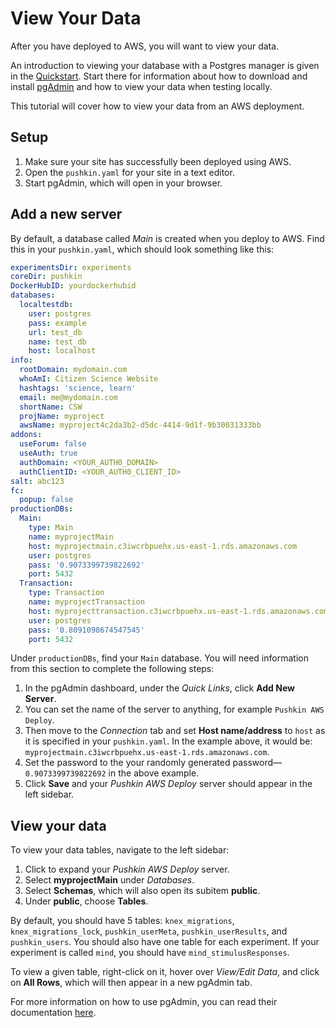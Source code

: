 # View Your Data

After you have deployed to AWS, you will want to view your data. 

An introduction to viewing your database with a Postgres manager is given in the [Quickstart](../../getting-started/quickstart/README.md#viewing-your-database-with-a-postgres-manager). Start there for information about how to download and install [pgAdmin](https://www.pgadmin.org/download/) and how to view your data when testing locally.

This tutorial will cover how to view your data from an AWS deployment. 

## Setup

1. Make sure your site has successfully been deployed using AWS. 
2. Open the `pushkin.yaml` for your site in a text editor.
3. Start pgAdmin, which will open in your browser. 

## Add a new server

By default, a database called *Main* is created when you deploy to AWS. Find this in your `pushkin.yaml`, which should look something like this:

```yaml
experimentsDir: experiments
coreDir: pushkin
DockerHubID: yourdockerhubid
databases:
  localtestdb:
    user: postgres
    pass: example
    url: test_db
    name: test_db
    host: localhost
info:
  rootDomain: mydomain.com
  whoAmI: Citizen Science Website
  hashtags: 'science, learn'
  email: me@mydomain.com
  shortName: CSW
  projName: myproject
  awsName: myproject4c2da3b2-d5dc-4414-9d1f-9b30031333bb
addons:
  useForum: false
  useAuth: true
  authDomain: <YOUR_AUTH0_DOMAIN>
  authClientID: <YOUR_AUTH0_CLIENT_ID>
salt: abc123
fc:
  popup: false
productionDBs:
  Main:
    type: Main
    name: myprojectMain
    host: myprojectmain.c3iwcrbpuehx.us-east-1.rds.amazonaws.com
    user: postgres
    pass: '0.9073399739822692'
    port: 5432
  Transaction:
    type: Transaction
    name: myprojectTransaction
    host: myprojecttransaction.c3iwcrbpuehx.us-east-1.rds.amazonaws.com
    user: postgres
    pass: '0.8091098674547545'
    port: 5432
```

Under `productionDBs`, find your `Main` database. You will need information from this section to complete the following steps:

1. In the pgAdmin dashboard, under the *Quick Links*, click **Add New Server**.
2. You can set the name of the server to anything, for example `Pushkin AWS Deploy`. 
3. Then move to the *Connection* tab and set **Host name/address** to `host` as it is specified in your `pushkin.yaml`. In the example above, it would be: `myprojectmain.c3iwcrbpuehx.us-east-1.rds.amazonaws.com`. 
4. Set the password to the your randomly generated password&mdash;`0.9073399739822692` in the above example.
5. Click **Save** and your *Pushkin AWS Deploy* server should appear in the left sidebar.

## View your data

To view your data tables, navigate to the left sidebar:

1. Click to expand your *Pushkin AWS Deploy* server.
2. Select **myprojectMain** under *Databases*. 
3. Select **Schemas**, which will also open its subitem **public**. 
4. Under **public**, choose **Tables**.

By default, you should have 5 tables: `knex_migrations`, `knex_migrations_lock`, `pushkin_userMeta`, `pushkin_userResults`, and `pushkin_users`. You should also have one table for each experiment. If your experiment is called `mind`, you should have `mind_stimulusResponses`. 

To view a given table, right-click on it, hover over *View/Edit Data*, and click on **All Rows**, which will then appear in a new pgAdmin tab.

For more information on how to use pgAdmin, you can read their documentation [here](https://www.pgadmin.org/docs/).
